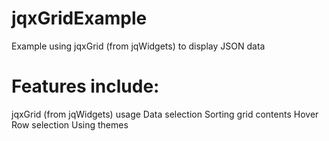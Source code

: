 # jqxGridExample
Example using jqxGrid (from jqWidgets) to display JSON data

# Features include:
  jqxGrid (from jqWidgets) usage
  Data selection
  Sorting grid contents
  Hover
  Row selection
  Using themes
